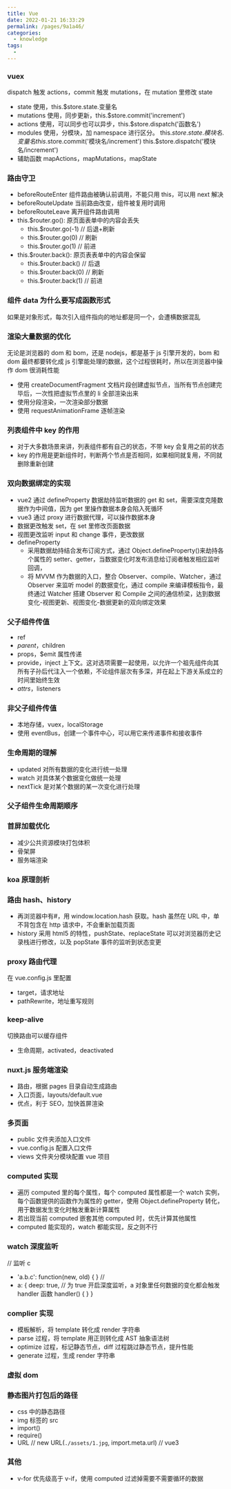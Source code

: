 ```yaml
---
title: Vue
date: 2022-01-21 16:33:29
permalink: /pages/9a1a46/
categories:
  - knowledge
tags:
  -
---
```


### vuex

dispatch 触发 actions，commit 触发 mutations，在 mutation 里修改 state

- state 使用，this.$store.state.变量名
- mutations 使用，同步更新，this.$store.commit('increment')
- actions 使用，可以同步也可以异步，this.$store.dispatch('函数名')
- modules 使用，分模块，加 namespace 进行区分。
  this.$store.state.模块名.变量名
    this.$store.commit('模块名/increment')
  this.$store.dispatch('模块名/increment')
- 辅助函数 mapActions，mapMutations，mapState

### 路由守卫

- beforeRouteEnter 组件路由被确认前调用，不能只用 this，可以用 next 解决
- beforeRouteUpdate 当前路由改变，组件被复用时调用
- beforeRouteLeave 离开组件路由调用
- this.$router.go(): 原页面表单中的内容会丢失
  - this.$router.go(-1) // 后退+刷新
  - this.$router.go(0) // 刷新
  - this.$router.go(1) // 前进
- this.$router.back(): 原页表表单中的内容会保留
  - this.$router.back() // 后退
  - this.$router.back(0) // 刷新
  - this.$router.back(1) // 前进

### 组件 data 为什么要写成函数形式

如果是对象形式，每次引入组件指向的地址都是同一个，会遭横数据混乱

### 渲染大量数据的优化

无论是浏览器的 dom 和 bom，还是 nodejs，都是基于 js 引擎开发的，bom 和 dom 最终都要转化成 js 引擎能处理的数据，这个过程很耗时，所以在浏览器中操作 dom 很消耗性能

- 使用 createDocumentFragment 文档片段创建虚拟节点，当所有节点创建完毕后，一次性把虚拟节点里的 li 全部渲染出来
- 使用分段渲染，一次渲染部分数据
- 使用 requestAnimationFrame 逐帧渲染

### 列表组件中 key 的作用

- 对于大多数场景来讲，列表组件都有自己的状态，不带 key 会复用之前的状态
- key 的作用是更新组件时，判断两个节点是否相同，如果相同就复用，不同就删除重新创建

### 双向数据绑定的实现

- vue2 通过 defineProperty 数据劫持监听数据的 get 和 set，需要深度克隆数据作为中间值，因为 get 里操作数据本身会陷入死循环
- vue3 通过 proxy 进行数据代理，可以操作数据本身
- 数据更改触发 set，在 set 里修改页面数据
- 视图更改监听 input 和 change 事件，更改数据
- defineProperty
  - 采用数据劫持结合发布订阅方式，通过 Object.defineProperty()来劫持各个属性的 setter、getter，当数据变化时发布消息给订阅者触发相应监听回调，
  - 将 MVVM 作为数据的入口，整合 Observer、compile、Watcher，通过 Observer 来监听 model 的数据变化，通过 compile 来编译模板指令，最终通过 Watcher 搭建 Observer 和 Compile 之间的通信桥梁，达到数据变化-视图更新、视图变化-数据更新的双向绑定效果

### 父子组件传值

- ref
- $parent，$children
- props，$emit 属性传递
- provide，inject 上下文。这对选项需要一起使用，以允许一个祖先组件向其所有子孙后代注入一个依赖，不论组件层次有多深，并在起上下游关系成立的时间里始终生效
- $attrs，$listeners

### 非父子组件传值

- 本地存储，vuex，localStorage
- 使用 eventBus，创建一个事件中心，可以用它来传递事件和接收事件

### 生命周期的理解

- updated 对所有数据的变化进行统一处理
- watch 对具体某个数据变化做统一处理
- nextTick 是对某个数据的某一次变化进行处理

### 父子组件生命周期顺序

### 首屏加载优化

- 减少公共资源模块打包体积
- 骨架屏
- 服务端渲染

### koa 原理剖析

### 路由 hash、history

- 再浏览器中有#，用 window.location.hash 获取。hash 虽然在 URL 中，单不背包含在 http 请求中，不会重新加载页面
- history 采用 html5 的特性，pushState、replaceState 可以对浏览器历史记录栈进行修改，以及 popState 事件的监听到状态变更

### proxy 路由代理

在 vue.config.js 里配置

- target，请求地址
- pathRewrite，地址重写规则

### keep-alive

切换路由可以缓存组件

- 生命周期，activated，deactivated

### nuxt.js 服务端渲染

- 路由，根据 pages 目录自动生成路由
- 入口页面，layouts/default.vue
- 优点，利于 SEO，加快首屏渲染

### 多页面

- public 文件夹添加入口文件
- vue.config.js 配置入口文件
- views 文件夹分模块配置 vue 项目

### computed 实现

- 遍历 computed 里的每个属性，每个 computed 属性都是一个 watch 实例，每个函数提供的函数作为属性的 getter，使用 Object.defineProperty 转化，用于数据发生变化时触发重新计算属性
- 若出现当前 computed 嵌套其他 computed 时，优先计算其他属性
- computed 能实现的，watch 都能实现，反之则不行

### watch 深度监听

// 监听 c

- 'a.b.c': function(new, old) {
      }
  //
- a: {
  deep: true, // 为 true 开启深度监听，a 对象里任何数据的变化都会触发 handler 函数
  handler() {
  }
  }

### complier 实现

- 模板解析，将 template 转化成 render 字符串
- parse 过程，将 template 用正则转化成 AST 抽象语法树
- optimize 过程，标记静态节点，diff 过程跳过静态节点，提升性能
- generate 过程，生成 render 字符串

### 虚拟 dom

### 静态图片打包后的路径

- css 中的静态路径
- img 标签的 src
- import()
- require()
- URL // new URL(`./assets/1.jpg`, import.meta.url) // vue3

### 其他

- v-for 优先级高于 v-if，使用 computed 过滤掉需要不需要循环的数据
